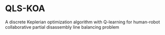 # QLS-KOA
A discrete Keplerian optimization algorithm with Q-learning for human-robot collaborative partial disassembly line balancing problem
